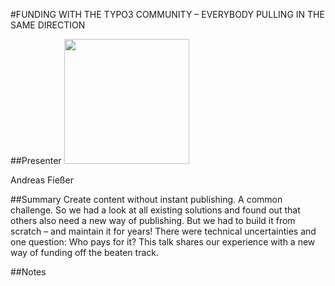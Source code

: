 #FUNDING WITH THE TYPO3 COMMUNITY – EVERYBODY PULLING IN THE SAME DIRECTION

##Presenter
<img src="https://t3con.eu/fileadmin/user_upload/Speakers/AndiFiessser.jpg" width="200">

Andreas Fießer

##Summary
Create content without instant publishing. A common challenge. So we had a look at all existing solutions and found out that others also need a new way of publishing. But we had to build it from scratch – and maintain it for years! There were technical uncertainties and one question: Who pays for it? This talk shares our experience with a new way of funding off the beaten track.

##Notes